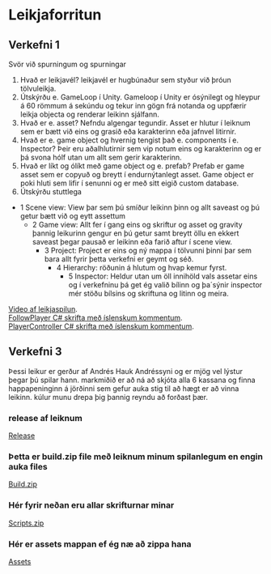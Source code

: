 # Leikjaforritun

## Verkefni 1
Svör við spurningum og spurningar
1. Hvað er leikjavél? leikjavél er hugbúnaður sem styður við þróun tölvuleikja.
2. Útskýrðu e. GameLoop í Unity. Gameloop í Unity er ósýnilegt og hleypur á 60 römmum á sekúndu og tekur inn gögn frá notanda og uppfærir leikja objecta og renderar leikinn sjálfann. 
3. Hvað er e. asset? Nefndu algengar tegundir. Asset er hlutur í leiknum sem er bætt við eins og grasið eða karakterinn eða jafnvel litirnir.
4. Hvað er e. game object og hvernig tengist það e. components í e. Inspector? Þeir eru aðalhlutirnir sem vip notum eins og karakterinn og er þá svona hólf utan um allt sem gerir karakterinn.
5. Hvað er líkt og ólíkt með game object og e. prefab? Prefab er game asset sem er copyuð og breytt í endurnýtanlegt asset. Game object er poki hluti sem lifir í senunni og er með sitt eigið custom database.
6. Útskýrðu stuttlega
  - 1 Scene view: View þar sem þú smíður leikinn þinn og allt saveast og þú getur bætt við og eytt assettum
    - 2 Game view: Allt fer í gang eins og skriftur og asset og gravity þannig leikurinn gengur en þú getur samt breytt öllu en ekkert saveast þegar pausað er leikinn eða farið aftur í scene view.
      - 3 Project: Project er eins og ný mappa í tölvunni þinni þar sem bara allt fyrir þetta verkefni er geymt og séð.
        - 4 Hierarchy: röðunin á hlutum og hvap kemur fyrst.
           - 5 Inspector: Heldur utan um öll innihöld vals assetar eins og í verkefninu þá get ég valið bílinn og þa´sýnir inspector mér stöðu bílsins og skriftuna og litinn og meira.

[Video af leikjaspilun](https://youtu.be/V11VklUQpxI).<br>
[FollowPlayer C# skrifta með íslenskum kommentum](https://github.com/AndresHaukur/Leikjaforritun/blob/main/FollowPlayer.cs).<br>
[PlayerController C# skrifta með íslenskum kommentum](https://github.com/AndresHaukur/Leikjaforritun/blob/main/PlayerController.cs).<br>


## Verkefni 3
Þessi leikur er gerður af Andrés Hauk Andréssyni og er mjög vel lýstur þegar þú spilar hann. markmiðið er að ná að skjóta alla 6 kassana og finna happapeninginn á jörðinni sem gefur auka stig til að hægt er að vinna leikinn.
kúlur munu drepa þig þannig reyndu að forðast þær.
### release af leiknum
[Release](https://github.com/AndresHaukur/Leikjaforritun/releases/tag/v1.0.0)
### Þetta er build.zip file með leiknum minum spilanlegum en engin auka files
[Build.zip](https://github.com/AndresHaukur/Leikjaforritun/files/10066437/Build.zip)
### Hér fyrir neðan eru allar skrifturnar minar
[Scripts.zip](https://github.com/AndresHaukur/Leikjaforritun/files/10066488/Scripts.zip)
### Hér er assets mappan ef ég næ að zippa hana
[Assets](https://drive.google.com/drive/folders/1YjSXwx23iAYWFORL9Cf8CfYHpI9wHiOe?usp=sharing)
